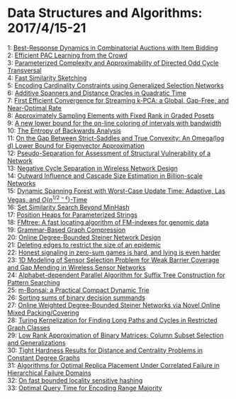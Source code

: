 # Data Structures and Algorithms: 2017/4/15-21  
1: [Best-Response Dynamics in Combinatorial Auctions with Item Bidding](https://doi.org/10.48550/arXiv.1607.04149)  
2: [Efficient PAC Learning from the Crowd](https://doi.org/10.48550/arXiv.1703.07432)  
3: [Parameterized Complexity and Approximability of Directed Odd Cycle  Transversal](https://doi.org/10.48550/arXiv.1704.04249)  
4: [Fast Similarity Sketching](https://doi.org/10.48550/arXiv.1704.04370)  
5: [Encoding Cardinality Constraints using Generalized Selection Networks](https://doi.org/10.48550/arXiv.1704.04389)  
6: [Additive Spanners and Distance Oracles in Quadratic Time](https://doi.org/10.48550/arXiv.1704.04473)  
7: [First Efficient Convergence for Streaming k-PCA: a Global, Gap-Free, and  Near-Optimal Rate](https://doi.org/10.48550/arXiv.1607.07837)  
8: [Approximately Sampling Elements with Fixed Rank in Graded Posets](https://doi.org/10.48550/arXiv.1611.03385)  
9: [A new lower bound for the on-line coloring of intervals with bandwidth](https://doi.org/10.48550/arXiv.1702.03536)  
10: [The Entropy of Backwards Analysis](https://doi.org/10.48550/arXiv.1704.04509)  
11: [On the Gap Between Strict-Saddles and True Convexity: An Omega(log d)  Lower Bound for Eigenvector Approximation](https://doi.org/10.48550/arXiv.1704.04548)  
12: [Pseudo-Separation for Assessment of Structural Vulnerability of a  Network](https://doi.org/10.48550/arXiv.1704.04555)  
13: [Negative Cycle Separation in Wireless Network Design](https://doi.org/10.48550/arXiv.1704.04656)  
14: [Outward Influence and Cascade Size Estimation in Billion-scale Networks](https://doi.org/10.48550/arXiv.1704.04794)  
15: [Dynamic Spanning Forest with Worst-Case Update Time: Adaptive, Las  Vegas, and $O(n^{1/2-\epsilon})$-Time](https://doi.org/10.48550/arXiv.1611.03745)  
16: [Set Similarity Search Beyond MinHash](https://doi.org/10.48550/arXiv.1612.07710)  
17: [Position Heaps for Parameterized Strings](https://doi.org/10.48550/arXiv.1702.02321)  
18: [FMtree: A fast locating algorithm of FM-indexes for genomic data](https://doi.org/10.48550/arXiv.1704.04615)  
19: [Grammar-Based Graph Compression](https://doi.org/10.48550/arXiv.1704.05254)  
20: [Online Degree-Bounded Steiner Network Design](https://doi.org/10.48550/arXiv.1704.05430)  
21: [Deleting edges to restrict the size of an epidemic](https://doi.org/10.48550/arXiv.1504.05773)  
22: [Honest signaling in zero-sum games is hard, and lying is even harder](https://doi.org/10.48550/arXiv.1510.04991)  
23: [1D Modeling of Sensor Selection Problem for Weak Barrier Coverage and  Gap Mending in Wireless Sensor Networks](https://doi.org/10.48550/arXiv.1704.05576)  
24: [Alphabet-dependent Parallel Algorithm for Suffix Tree Construction for  Pattern Searching](https://doi.org/10.48550/arXiv.1704.05660)  
25: [m-Bonsai: a Practical Compact Dynamic Trie](https://doi.org/10.48550/arXiv.1704.05682)  
26: [Sorting sums of binary decision summands](https://doi.org/10.48550/arXiv.1704.05795)  
27: [Online Weighted Degree-Bounded Steiner Networks via Novel Online Mixed  Packing/Covering](https://doi.org/10.48550/arXiv.1704.05811)  
28: [Turing Kernelization for Finding Long Paths and Cycles in Restricted  Graph Classes](https://doi.org/10.48550/arXiv.1402.4718)  
29: [Low Rank Approximation of Binary Matrices: Column Subset Selection and  Generalizations](https://doi.org/10.48550/arXiv.1511.01699)  
30: [Tight Hardness Results for Distance and Centrality Problems in Constant  Degree Graphs](https://doi.org/10.48550/arXiv.1609.08403)  
31: [Algorithms for Optimal Replica Placement Under Correlated Failure in  Hierarchical Failure Domains](https://doi.org/10.48550/arXiv.1701.01539)  
32: [On fast bounded locality sensitive hashing](https://doi.org/10.48550/arXiv.1704.05902)  
33: [Optimal Query Time for Encoding Range Majority](https://doi.org/10.48550/arXiv.1704.06149)  